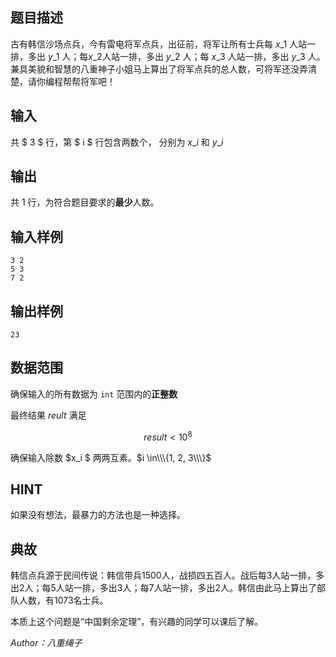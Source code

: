 ## 题目描述

古有韩信沙场点兵，今有雷电将军点兵，出征前，将军让所有士兵每 $x\_1$ 人站一排，多出 $y\_1$ 人；每$x\_2$人站一排，多出 $y\_2$ 人；每 $x\_3$ 人站一排，多出 $y\_3$ 人。兼具美貌和智慧的八重神子小姐马上算出了将军点兵的总人数，可将军还没弄清楚，请你编程帮帮将军吧！

## 输入

共 $ 3 $ 行，第 $ i $ 行包含两数个， 分别为 $x\_i$ 和 $y\_i$

## 输出

共 $1$ 行，为符合题目要求的**最少**人数。

## 输入样例
    3 2
    5 3
    7 2
## 输出样例
    23
## 数据范围
确保输入的所有数据为  `int` 范围内的**正整数**

最终结果 $reult$ 满足

$$
result \lt 10^8
$$

确保输入除数 $x\_i  $  两两互素。$i \in\\\{1, 2, 3\\\}$

## HINT
如果没有想法，最暴力的方法也是一种选择。
## 典故

韩信点兵源于民间传说：韩信带兵1500人，战损四五百人。战后每3人站一排，多出2人；每5人站一排，多出3人；每7人站一排，多出2人。韩信由此马上算出了部队人数，有1073名士兵。

本质上这个问题是“中国剩余定理”，有兴趣的同学可以课后了解。

*Author：八重绳子*